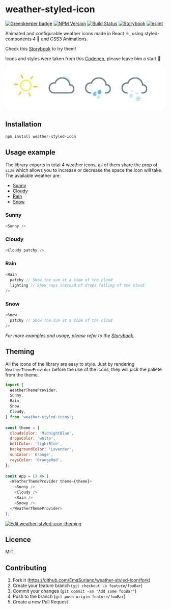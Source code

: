 # weather-styled-icon

[![Greenkeeper badge][greenkeeper-image]](https://greenkeeper.io/)
[![NPM Version][npm-image]][npm-url]
[![Build Status][travis-image]][travis-url]
[![Storybook][storybook-image]][demo-link]
[![eslint](https://img.shields.io/badge/eslint-enabled-green.svg)](https://eslint.org/)

Animated and configurable weather icons made in React ⚛️, using styled-components 4 💅 and CSS3 Animations.

Check this [Storybook][demo-link] to try them!

Icons and styles were taken from this [Codepen](https://codepen.io/joshbader/pen/EjXgqr?q=weather&limit=all&type=type-pens), please leave him a start 🌟

![Weather styled Icon](docs/weather-styled-icon.gif)

## Installation

```sh
npm install weather-styled-icon
```

## Usage example

The library exports in total 4 weather icons, all of them share the prop of `size` which allows you to increase or decrease the space the icon will take. The available weather are:

- [Sunny](#sunny)
- [Cloudy](#cloudy)
- [Rain](#rain)
- [Snow](#snow)

### Sunny

```javascript
<Sunny />
```

### Cloudy

```javascript
<Cloudy patchy />
```

### Rain

```javascript
<Rain
  patchy // Show the sun at a side of the cloud
  lighting // Show rays instead of drops falling of the cloud
/>
```

### Snow

```javascript
<Snow
  patchy // Show the sun at a side of the cloud
/>
```

_For more examples and usage, please refer to the [Storybook][demo-link]._

## Theming

All the icons of the library are easy to style. Just by rendering `WeatherThemeProvider` before the use of the icons, they will pick the pallete from the theme.

```javascript
import {
  WeatherThemeProvider,
  Sunny,
  Rain,
  Snow,
  Cloudy,
} from 'weather-styled-icons';

const theme = {
  cloudsColor: 'MidnightBlue',
  dropsColor: 'white',
  boltColor: 'lightBlue',
  backgroundColor: 'Lavender',
  sunColor: 'Orange',
  raysColor: 'OrangeRed',
};

const App = () => (
  <WeatherThemeProvider theme={theme}>
    <Sunny />
    <Cloudy />
    <Rain />
    <Snowy />
  </WeatherThemeProvider>
);
```

[![Edit weather-styled-icon-theming](https://codesandbox.io/static/img/play-codesandbox.svg)](https://codesandbox.io/s/xlklnkoq4q)

## Licence

MIT.

## Contributing

1. Fork it (<https://github.com/EmaSuriano/weather-styled-icon/fork>)
2. Create your feature branch (`git checkout -b feature/fooBar`)
3. Commit your changes (`git commit -am 'Add some fooBar'`)
4. Push to the branch (`git push origin feature/fooBar`)
5. Create a new Pull Request

<!-- Markdown link & img dfn's -->

[greenkeeper-image]: https://badges.greenkeeper.io/EmaSuriano/weather-styled-icon.svg
[npm-image]: https://badge.fury.io/js/weather-styled-icon.svg
[npm-url]: https://www.npmjs.com/package/weather-styled-icon
[travis-image]: https://travis-ci.org/EmaSuriano/weather-styled-icon.svg?branch=master
[travis-url]: https://travis-ci.org/EmaSuriano/weather-styled-icon
[storybook-image]: https://img.shields.io/badge/%F0%9F%93%93-Storybook-ff69b4.svg
[demo-link]: https://emasuriano.github.io/weather-styled-icon/?selectedKind=%40Welcome
